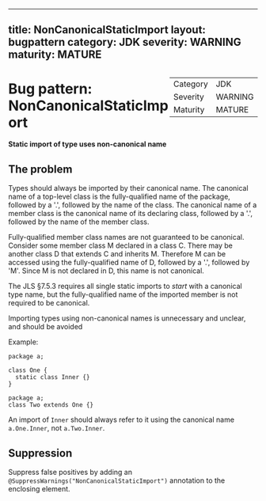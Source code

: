 <!--
*** AUTO-GENERATED, DO NOT MODIFY ***
To make changes, edit the @BugPattern annotation or the explanation in docs/bugpattern.
-->

---
title: NonCanonicalStaticImport
layout: bugpattern
category: JDK
severity: WARNING
maturity: MATURE
---

<div style="float:right;"><table id="metadata">
<tr><td>Category</td><td>JDK</td></tr>
<tr><td>Severity</td><td>WARNING</td></tr>
<tr><td>Maturity</td><td>MATURE</td></tr>
</table></div>

# Bug pattern: NonCanonicalStaticImport
__Static import of type uses non-canonical name__

## The problem
Types should always be imported by their canonical name. The canonical name of a top-level class is the fully-qualified name of the package, followed by a '.', followed by the name of the class. The canonical name of a member class is the canonical name of its declaring class, followed by a '.', followed by the name of the member class.

Fully-qualified member class names are not guaranteed to be canonical. Consider some member class M declared in a class C. There may be another class D  that extends C and inherits M. Therefore M can be accessed using the fully-qualified name of D, followed by a '.', followed by 'M'. Since M is not declared in D, this name is not canonical.

The JLS §7.5.3 requires all single static imports to _start_ with a canonical type name, but the fully-qualified name of the imported member is not required to be canonical.

 Importing types using non-canonical names is unnecessary and unclear, and should be avoided

Example:

    package a;

    class One {
      static class Inner {}
    }

    package a;
    class Two extends One {}

An import of `Inner` should always refer to it using the canonical name `a.One.Inner`, not `a.Two.Inner`.

## Suppression
Suppress false positives by adding an `@SuppressWarnings("NonCanonicalStaticImport")` annotation to the enclosing element.
